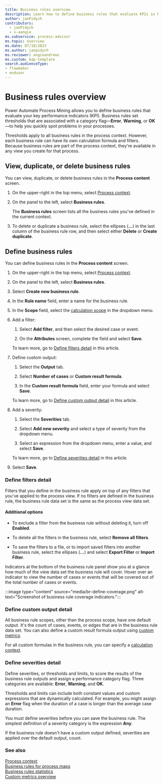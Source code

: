 ```yaml
---
title: Business rules overview
description: Learn how to define business rules that evaluate KPIs in Power Automate Process Mining.
author: janPidych
contributors:
  - janPidych
  - v-aangie
ms.subservice: process-advisor
ms.topic: overview
ms.date: 07/18/2023
ms.author: janpidych
ms.reviewer: angieandrews
ms.custom: bap-template
search.audienceType:
- flowmaker
- enduser
---
```


# Business rules overview

Power Automate Process Mining allows you to define business rules that evaluate your key performance indicators (KPI). Business rules set thresholds that are associated with a category flag&mdash;**Error**, **Warning**, or **OK**&mdash;to help you quickly spot problems in your processes.

Thresholds apply to all business rules in the process context. However, each business rule can have its own calculation formula and filters. Because business rules are part of the process context, they're available in any view you create for that process.

## View, duplicate, or delete business rules

You can view, duplicate, or delete business rules in the **Process content** screen.

1. On the upper-right in the top menu, select [Process context](process-context.md).

1. On the panel to the left, select **Business rules**.

    The **Business rules** screen lists all the business rules you've defined in the current context.

1. To delete or duplicate a business rule, select the ellipses (**...**) in the last column of the business rule row, and then select either **Delete** or **Create duplicate**.

## Define business rules

You can define business rules in the  **Process content** screen.

1. On the upper-right in the top menu, select [Process context](process-context.md).

1. On the panel to the left, select **Business rules**.

1. Select **Create new business rule**.

1. In the **Rule name** field, enter a name for the business rule.

1. In the **Scope** field, select the [calculation scope](business-rule-scope.md) in the dropdown menu.

1. Add a filter:

    1.  Select **Add filter**, and then select the desired case or event.

    1. On the **Attributes** screen, complete the field and select **Save**.

    To learn more, go to [Define filters detail](#define-filters-detail) in this article.

1. Define custom output:

    1. Select the **Output** tab.

    1. Select **Number of cases** or **Custom result formula**.

    1. In the **Custom result formula** field, enter your formula and select **Save**.

    To learn more, go to [Define custom output detail](#define-custom-output-detail) in this article.

1. Add a severity:

    1. Select the **Severities** tab.

    1. Select **Add new severity** and select a type of severity from the dropdown menu.

    1. Select an expression from the dropdown menu, enter a value, and select **Save**.

    To learn more, go to [Define severities detail](#define-severities-detail) in this article.

1. Select **Save**.

### Define filters detail

Filters that you define in the business rule apply on top of any filters that you've applied to the process view. If no filters are defined in the business rule, the business rule data set is the same as the process view data set.

#### Additional options 

- To exclude a filter from the business rule without deleting it, turn off **Enabled**.

- To delete all the filters in the business rule, select  **Remove all filters**.

- To save the filters to a file, or to import saved filters into another business rule, select the ellipses (**...**) and select **Export Filter** or **Import Filter**.

Indicators at the bottom of the business rule panel show you at a glance how much of the view data set the business rule will cover. Hover over an indicator to view the number of cases or events that will be covered out of the total number of cases or events.

:::image type="content" source="media/br-define-coverage.png" alt-text="Screenshot of business rule coverage indicators.":::

### Define custom output detail

All business rule scopes, other than the process scope, have one default output. It's the count of cases, events, or edges that are in the business rule data set. You can also define a custom result formula output using [custom metrics](custom-metrics.md).

For all custom formulas in the business rule, you can specify a [calculation context](calculation-context.md).

### Define severities detail

Define severities, or thresholds and limits, to score the results of the business rule outputs and assign a performance category flag. Three categories are available: **Error**, **Warning**, and **OK**.

Thresholds and limits can include both constant values and custom expressions that are dynamically calculated. For example, you might assign an **Error** flag when the duration of a case is longer than the average case duration.

You must define severities before you can save the business rule. The simplest definition of a severity category is the expression **Any**.

If the business rule doesn't have a custom output defined, severities are applied over the default output, count.

### See also

[Process context](process-context.md)  
[Business rules for process maps](business-rules-process-map.md)  
[Business rules statistics](business-rules-statistics.md)  
[Custom metrics overview](custom-metrics.md)
